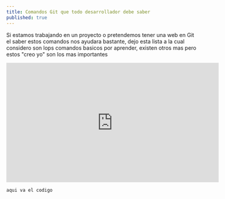 ```yaml
---
title: Comandos Git que todo desarrollador debe saber
published: true
---
```


 Si estamos trabajando en un proyecto o pretendemos tener una web en Git el saber estos comandos nos ayudara bastante, dejo esta lista a la cual considero son lops comandos basicos por aprender, existen otros mas pero estos "creo yo" son los mas importantes

 <iframe width="560" height="315" src="https://www.youtube.com/embed/jwWyegoS71w" title="YouTube video player" frameborder="0" allow="accelerometer; autoplay; clipboard-write; encrypted-media; gyroscope; picture-in-picture" allowfullscreen></iframe>

```bash
aqui va el codigo

``` 